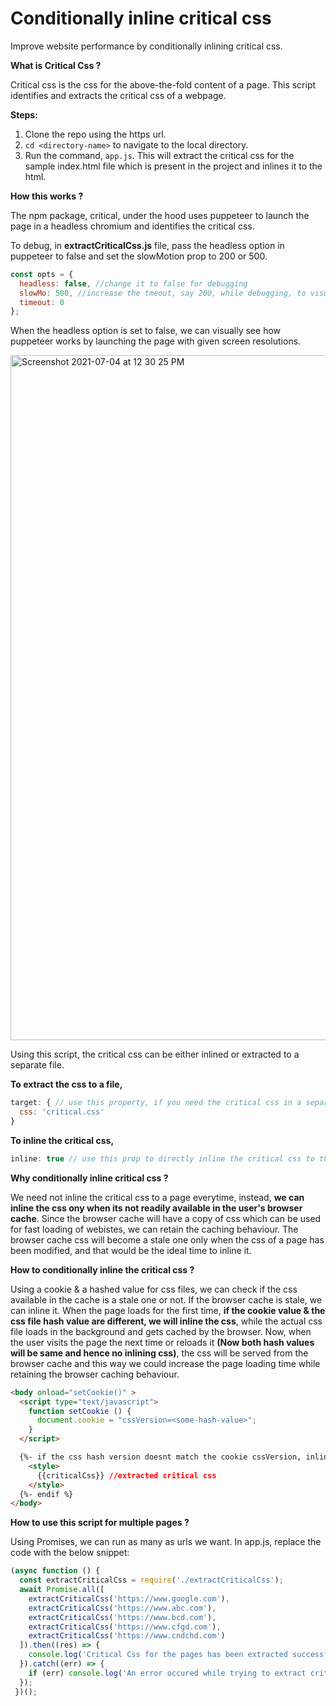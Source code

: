 # Conditionally inline critical css
Improve website performance by conditionally inlining critical css.

**What is Critical Css ?**

Critical css is the css for the above-the-fold content of a page. This script identifies and extracts the critical css of a webpage. 

**Steps:**

1. Clone the repo using the https url.
2. `cd <directory-name>` to navigate to the local directory.
3. Run the command, `app.js`. This will extract the critical css for the sample index.html file which is present in the project and inlines it to the html.

**How this works ?**

The npm package, critical, under the hood uses puppeteer to launch the page in a headless chromium and identifies the critical css.

To debug, in **extractCriticalCss.js** file, pass the headless option in puppeteer to false and set the slowMotion prop to 200 or 500.

```javascript
const opts = {
  headless: false, //change it to false for debugging
  slowMo: 500, //increase the tmeout, say 200, while debugging, to visually see how it happens
  timeout: 0
};
```


When the headless option is set to false, we can visually see how puppeteer works by launching the page with given screen resolutions.


<img width="1096" alt="Screenshot 2021-07-04 at 12 30 25 PM" src="https://user-images.githubusercontent.com/79823203/124376266-c2ced380-dcc3-11eb-9e2b-983220b5ba8b.png">



Using this script, the critical css can be either inlined or extracted to a separate file. 

**To extract the css to a file,**

```javascript
target: { // use this property, if you need the critical css in a separate file
  css: 'critical.css'
}
```


**To inline the critical css,**

```javascript
inline: true // use this prop to directly inline the critical css to the html
```


**Why conditionally inline critical css ?**

We need not inline the critical css to a page everytime, instead, **we can inline the css ony when its not readily available in the user's browser cache**. Since the browser cache will have a copy of css which can be used for fast loading of webistes, we can retain the caching behaviour. The browser cache css will become a stale one only when the css of a page has been modified, and that would be the ideal time to inline it.


**How to conditionally inline the critical css ?**

Using a cookie & a hashed value for css files, we can check if the css available in the cache is a stale one or not. If the browser cache is stale, we can inline it. When the page loads for the first time, **if the cookie value & the css file hash value are different, we will inline the css**, while the actual css file loads in the background and gets cached by the browser. Now, when the user visits the page the next time or reloads it **(Now both hash values will be same and hence no inlining css)**, the css will be served from the browser cache and this way we could increase the page loading time while retaining the browser caching behaviour.

```html
<body onload="setCookie()" >
  <script type="text/javascript">
    function setCookie () {
      document.cookie = "cssVersion=<some-hash-value>";
    }
  </script>

  {%- if the css hash version doesnt match the cookie cssVersion, inline it %}  {# add an if condition accordingly #}
    <style>
      {{criticalCss}} //extracted critical css
    </style>
  {%- endif %}
</body>
```


**How to use this script for multiple pages ?**

Using Promises, we can run as many as urls we want. In app.js, replace the code with the below snippet:

```javascript
(async function () {
  const extractCriticalCss = require('./extractCriticalCss');
  await Promise.all([
    extractCriticalCss('https://www.google.com'),
    extractCriticalCss('https://www.abc.com'),
    extractCriticalCss('https://www.bcd.com'),
    extractCriticalCss('https://www.cfgd.com'),
    extractCriticalCss('https://www.cndchd.com')
  ]).then((res) => {
    console.log('Critical Css for the pages has been extracted successfully !', res);
  }).catch((err) => {
    if (err) console.log('An error occured while trying to extract critical css !', err);
  });
 })();
```


